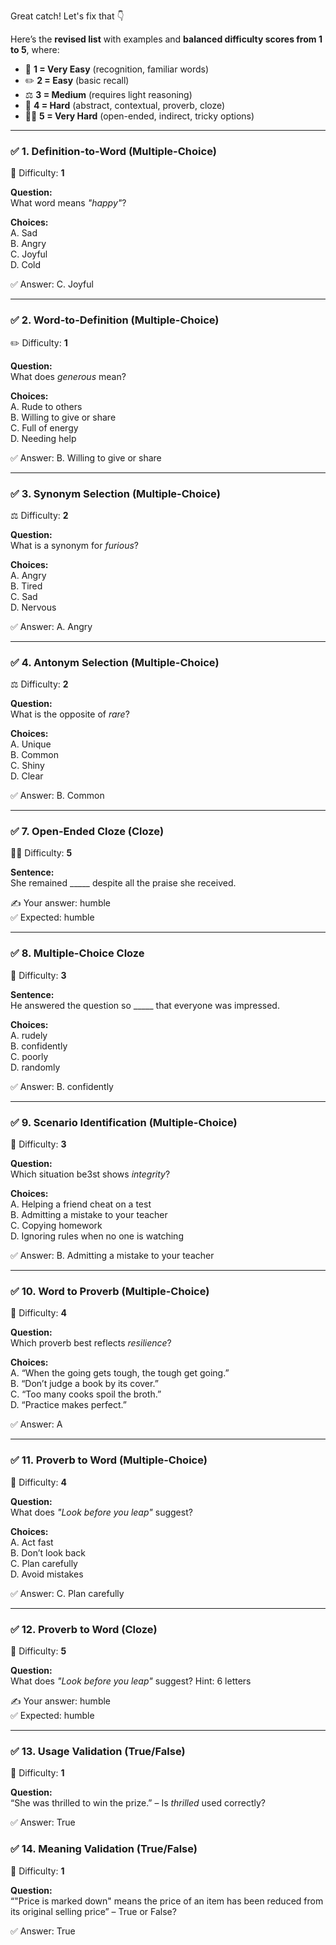 Great catch! Let's fix that 👇

Here’s the **revised list** with examples and **balanced difficulty scores from 1 to 5**, where:

- 🌱 **1 = Very Easy** (recognition, familiar words)
- ✏️ **2 = Easy** (basic recall)
- ⚖️ **3 = Medium** (requires light reasoning)
- 🧠 **4 = Hard** (abstract, contextual, proverb, cloze)
- 🧗‍♂️ **5 = Very Hard** (open-ended, indirect, tricky options)

---

### ✅ 1. **Definition-to-Word (Multiple-Choice)**  
🌱 Difficulty: **1**

**Question:**  
What word means *"happy"*?

**Choices:**  
A. Sad  
B. Angry  
C. Joyful  
D. Cold  

✅ Answer: C. Joyful

---

### ✅ 2. **Word-to-Definition (Multiple-Choice)**  
✏️ Difficulty: **1**

**Question:**  
What does *generous* mean?

**Choices:**  
A. Rude to others  
B. Willing to give or share  
C. Full of energy  
D. Needing help  

✅ Answer: B. Willing to give or share

---

### ✅ 3. **Synonym Selection (Multiple-Choice)**  
⚖️ Difficulty: **2**

**Question:**  
What is a synonym for *furious*?

**Choices:**  
A. Angry  
B. Tired  
C. Sad  
D. Nervous  

✅ Answer: A. Angry

---

### ✅ 4. **Antonym Selection (Multiple-Choice)**  
⚖️ Difficulty: **2**

**Question:**  
What is the opposite of *rare*?

**Choices:**  
A. Unique  
B. Common  
C. Shiny  
D. Clear  

✅ Answer: B. Common

---


### ✅ 7. **Open-Ended Cloze (Cloze)**  
🧗‍♂️ Difficulty: **5**

**Sentence:**  
She remained _____ despite all the praise she received.

✍️ Your answer: humble  
✅ Expected: humble

---

### ✅ 8. **Multiple-Choice Cloze**  
🧠 Difficulty: **3**

**Sentence:**  
He answered the question so _____ that everyone was impressed.

**Choices:**  
A. rudely  
B. confidently  
C. poorly  
D. randomly  

✅ Answer: B. confidently

---

### ✅ 9. **Scenario Identification (Multiple-Choice)**  
🧠 Difficulty: **3**

**Question:**  
Which situation be3st shows *integrity*?

**Choices:**  
A. Helping a friend cheat on a test  
B. Admitting a mistake to your teacher  
C. Copying homework  
D. Ignoring rules when no one is watching  

✅ Answer: B. Admitting a mistake to your teacher

---

### ✅ 10. **Word to Proverb (Multiple-Choice)**  
🧠 Difficulty: **4**

**Question:**  
Which proverb best reflects *resilience*?

**Choices:**  
A. “When the going gets tough, the tough get going.”  
B. “Don’t judge a book by its cover.”  
C. “Too many cooks spoil the broth.”  
D. “Practice makes perfect.”

✅ Answer: A

---

### ✅ 11. **Proverb to Word (Multiple-Choice)**  
🧠 Difficulty: **4**

**Question:**  
What does *"Look before you leap"* suggest?

**Choices:**  
A. Act fast  
B. Don’t look back  
C. Plan carefully  
D. Avoid mistakes

✅ Answer: C. Plan carefully

---

### ✅ 12. **Proverb to Word (Cloze)**  
🧠 Difficulty: **5**

**Question:**  
What does *"Look before you leap"* suggest? Hint: 6 letters

✍️ Your answer: humble  
✅ Expected: humble

---

### ✅ 13. **Usage Validation (True/False)**  
🌱 Difficulty: **1**

**Question:**  
“She was thrilled to win the prize.” – Is *thrilled* used correctly?

✅ Answer: True


### ✅ 14. **Meaning Validation (True/False)**  
🌱 Difficulty: **1**

**Question:**  
“"Price is marked down" means the price of an item has been reduced from its original selling price” – True or False?

✅ Answer: True
